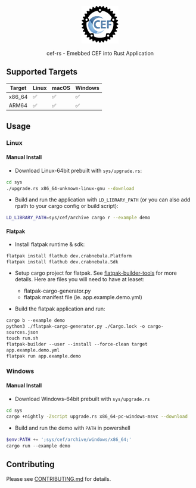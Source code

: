 
<div align="center">
  <picture>
    <img src="cef-rs.png" alt="cef-rs logo" width="20%"/>
  </picture>

  <p>cef-rs - Emebbed CEF into Rust Application</p>
</div>

## Supported Targets

| Target | Linux | macOS | Windows |
| ------ | ----- | ----- | ------- |
| x86_64 | ✅    | ✅   | ✅      |
| ARM64  | ✅    | ✅   | ✅      |

## Usage

### Linux

#### Manual Install

- Download Linux-64bit prebuilt with `sys/upgrade.rs`:

```sh
cd sys
./upgrade.rs x86_64-unknown-linux-gnu --download
```

- Build and run the application with `LD_LIBRARY_PATH` (or you can also add rpath to your cargo config or build script):

```sh
LD_LIBRARY_PATH=sys/cef/archive cargo r --example demo
```

#### Flatpak

- Install flatpak runtime & sdk:

```
flatpak install flathub dev.crabnebula.Platform
flatpak install flathub dev.crabnebula.Sdk
```

- Setup cargo project for flatpak. See [flatpak-builder-tools](https://github.com/flatpak/flatpak-builder-tools/blob/master/cargo/README.md) for more details. Here are files you will need to have at leaset:
  - flatpak-cargo-generator.py
  - flatpak manifest file (ie. app.example.demo.yml)

- Build the flatpak application and run:

```
cargo b --example demo
python3 ./flatpak-cargo-generator.py ./Cargo.lock -o cargo-sources.json
touch run.sh
flatpak-builder --user --install --force-clean target app.example.demo.yml
flatpak run app.example.demo
```

### Windows

#### Manual Install

- Download Windows-64bit prebuilt with `sys/upgrade.rs`

```sh
cd sys
cargo +nightly -Zscript upgrade.rs x86_64-pc-windows-msvc --download
```

- Build and run the demo with `PATH` in powershell

```powershell
$env:PATH += ';sys/cef/archive/windows/x86_64;'
cargo run --example demo
```

## Contributing

Please see [CONTRIBUTING.md](CONTRIBUTING.md) for details.

